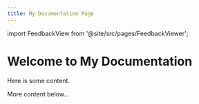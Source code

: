 ```yaml
---
title: My Documentation Page
---
```


import FeedbackView from '@site/src/pages/FeedbackViewer';

# Welcome to My Documentation

Here is some content.

<FeedbackView />

More content below...